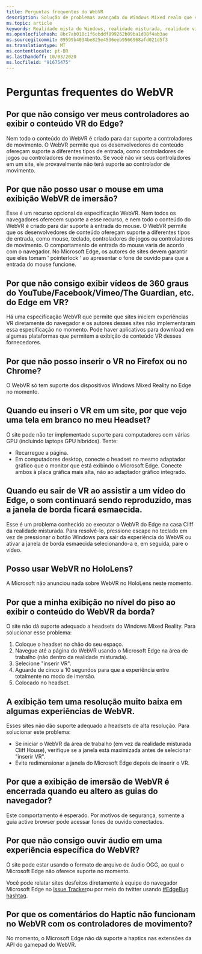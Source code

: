 ```yaml
---
title: Perguntas frequentes do WebVR
description: Solução de problemas avançada do Windows Mixed realm que vai além da nossa documentação de suporte padrão do consumidor.
ms.topic: article
keywords: Realidade mista do Windows, realidade misturada, realidade virtual, VR, Sr, solução de problemas, erros, ajuda, suporte, WebVR
ms.openlocfilehash: 8bc7ab010c1f6ebddf899262b09ba1d08f4ab3ae
ms.sourcegitcommit: 09599b4034be825e4536eeb9566968afd021d5f3
ms.translationtype: MT
ms.contentlocale: pt-BR
ms.lasthandoff: 10/03/2020
ms.locfileid: "91675475"
---
```

# <a name="webvr-faqs"></a>Perguntas frequentes do WebVR

## <a name="why-cant-i-see-my-controllers-when-viewing-vr-content-from-edge"></a>Por que não consigo ver meus controladores ao exibir o conteúdo VR do Edge?

Nem todo o conteúdo do WebVR é criado para dar suporte a controladores de movimento. O WebVR permite que os desenvolvedores de conteúdo ofereçam suporte a diferentes tipos de entrada, como controladores de jogos ou controladores de movimento. Se você não vir seus controladores em um site, ele provavelmente não terá suporte ao controlador de movimento.

## <a name="why-cant-i-use-the-mouse-in-an-immersive-webvr-view"></a>Por que não posso usar o mouse em uma exibição WebVR de imersão?

Esse é um recurso opcional da especificação WebVR. Nem todos os navegadores oferecem suporte a esse recurso, e nem todo o conteúdo do WebVR é criado para dar suporte à entrada do mouse. O WebVR permite que os desenvolvedores de conteúdo ofereçam suporte a diferentes tipos de entrada, como mouse, teclado, controladores de jogos ou controladores de movimento. O comportamento de entrada do mouse varia de acordo com o navegador. No Microsoft Edge, os autores de sites devem garantir que eles tomam ' pointerlock ' ao apresentar o fone de ouvido para que a entrada do mouse funcione.

## <a name="why-cant-i-view-360-degree-videos-from-youtubefacebookvimeothe-guardian-etc-from-edge-in-vr"></a>Por que não consigo exibir vídeos de 360 graus do YouTube/Facebook/Vimeo/The Guardian, etc. do Edge em VR?

Há uma especificação WebVR que permite que sites iniciem experiências VR diretamente do navegador e os autores desses sites não implementaram essa especificação no momento. Pode haver aplicativos para download em algumas plataformas que permitem a exibição de conteúdo VR desses fornecedores.

## <a name="why-cant-i-enter-vr-from-firefox-or-chrome"></a>Por que não posso inserir o VR no Firefox ou no Chrome?

O WebVR só tem suporte dos dispositivos Windows Mixed Reality no Edge no momento.

## <a name="when-i-enter-vr-from-a-website-why-do-i-see-a-blank-screen-in-my-headset"></a>Quando eu inseri o VR em um site, por que vejo uma tela em branco no meu Headset?

O site pode não ter implementado suporte para computadores com várias GPU (incluindo laptops GPU híbridos). Tente:
* Recarregue a página.
* Em computadores desktop, conecte o headset no mesmo adaptador gráfico que o monitor que está exibindo o Microsoft Edge. Conecte ambos à placa gráfica mais alta, não ao adaptador gráfico integrado.

## <a name="when-i-exit-vr-when-watching-a-video-from-edge-the-sound-continues-playing-but-the-edge-window-is-grayed-out"></a>Quando eu sair de VR ao assistir a um vídeo do Edge, o som continuará sendo reproduzido, mas a janela de borda ficará esmaecida.

Esse é um problema conhecido ao executar o WebVR do Edge na casa Cliff da realidade misturada. Para resolvê-lo, pressione escape no teclado em vez de pressionar o botão Windows para sair da experiência do WebVR ou ativar a janela de borda esmaecida selecionando-a e, em seguida, pare o vídeo.

## <a name="can-i-use-webvr-on-the-hololens"></a>Posso usar WebVR no HoloLens?

A Microsoft não anunciou nada sobre WebVR no HoloLens neste momento.

## <a name="why-is-my-view-at-floor-level-when-viewing-webvr-content-from-edge"></a>Por que a minha exibição no nível do piso ao exibir o conteúdo do WebVR da borda?

O site não dá suporte adequado a headsets do Windows Mixed Reality. Para solucionar esse problema:
1. Coloque o headset no chão do seu espaço.
2. Navegue até a página do WebVR usando o Microsoft Edge na área de trabalho (não dentro da realidade misturada).
3. Selecione "inserir VR".
4. Aguarde de cinco a 10 segundos para que a experiência entre totalmente no modo de imersão.
5. Colocado no headset.

## <a name="the-display-is-very-low-resolution-in-some-webvr-experiences"></a>A exibição tem uma resolução muito baixa em algumas experiências de WebVR.

Esses sites não dão suporte adequado a headsets de alta resolução. Para solucionar este problema:
* Se iniciar o WebVR da área de trabalho (em vez da realidade misturada Cliff House), verifique se a janela está maximizada antes de selecionar "inserir VR".
* Evite redimensionar a janela do Microsoft Edge depois de inserir o VR.

## <a name="why-does-the-webvr-immersive-view-exit-when-i-change-browser-tabs"></a>Por que a exibição de imersão de WebVR é encerrada quando eu altero as guias do navegador?

Este comportamento é esperado. Por motivos de segurança, somente a guia active browser pode acessar fones de ouvido conectados.

## <a name="why-cant-i-hear-audio-on-a-particular-webvr-experience"></a>Por que não consigo ouvir áudio em uma experiência específica do WebVR?

O site pode estar usando o formato de arquivo de áudio OGG, ao qual o Microsoft Edge não oferece suporte no momento.

Você pode relatar sites desfeitos diretamente à equipe do navegador Microsoft Edge no [Issue Tracker](https://developer.microsoft.com/en-us/microsoft-edge/platform/issues/)ou por meio do twitter usando [#EdgeBug hashtag](https://blogs.windows.com/msedgedev/2016/08/11/edgebug-twitter/).

## <a name="why-does-haptic-feedback-not-work-in-webvr-with-motion-controllers"></a>Por que os comentários do Haptic não funcionam no WebVR com os controladores de movimento?

No momento, o Microsoft Edge não dá suporte a haptics nas extensões da API do gamepad do WebVR.

